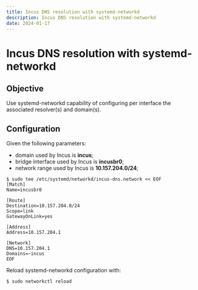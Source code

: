 ```yaml
---
title: Incus DNS resolution with systemd-networkd
description: Incus DNS resolution with systemd-networkd
date: 2024-01-17
---
```

# Incus DNS resolution with systemd-networkd

## Objective

Use systemd-networkd capability of configuring per interface the associated resolver(s) and domain(s).

## Configuration

Given the following parameters:

- domain used by Incus is **incus**;
- bridge interface used by Incus is **incusbr0**;
- network range used by Incus is **10.157.204.0/24**;

```shell
$ sudo tee /etc/systemd/networkd/incus-dns.network << EOF
[Match]
Name=incusbr0

[Route]
Destination=10.157.204.0/24
Scope=link
GatewayOnLink=yes

[Address]
Address=10.157.204.1

[Network]
DNS=10.157.204.1
Domains=~incus
EOF
```

Reload systemd-networkd configuration with:

```shell
$ sudo networkctl reload
```



